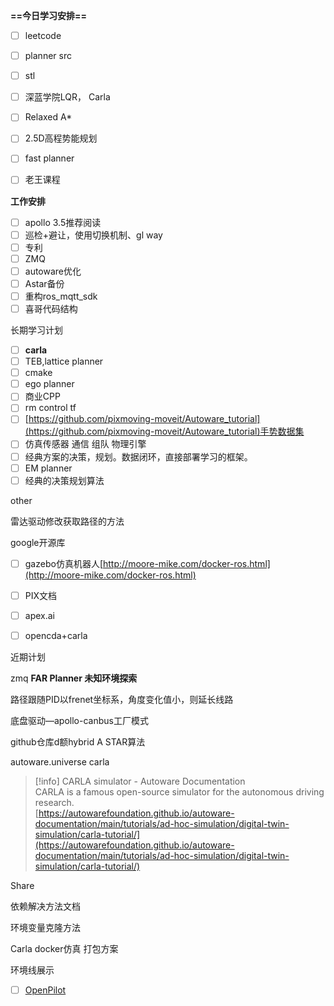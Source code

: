 **==今日学习安排==**

- [ ] leetcode
- [ ] planner src
- [ ] stl
- [ ] 深蓝学院LQR， Carla
- [ ] Relaxed A*
- [ ] 2.5D高程势能规划
- [ ] fast planner
- [ ] 老王课程

  

**工作安排**

- [ ] apollo 3.5推荐阅读
- [ ] 巡检+避让，使用切换机制、gl way
- [ ] 专利
- [ ] ZMQ
- [ ] autoware优化
- [ ] Astar备份
- [ ] 重构ros_mqtt_sdk
- [ ] 喜哥代码结构

长期学习计划

- [ ] **carla**
- [ ] TEB,lattice planner
- [ ] cmake
- [ ] ego planner
- [ ] 商业CPP
- [ ] rm control tf
- [ ] [https://github.com/pixmoving-moveit/Autoware_tutorial](https://github.com/pixmoving-moveit/Autoware_tutorial)手势数据集
- [ ] 仿真传感器 通信 组队 物理引擎
- [ ] 经典方案的决策，规划。数据闭环，直接部署学习的框架。
- [ ] EM planner
- [ ] 经典的决策规划算法

other

雷达驱动修改获取路径的方法

google开源库

- [ ] gazebo仿真机器人[http://moore-mike.com/docker-ros.html](http://moore-mike.com/docker-ros.html)
- [ ] PIX文档
- [ ] apex.ai
- [ ] opencda+carla

  

近期计划

zmq **FAR Planner 未知环境探索**

路径跟随PID以frenet坐标系，角度变化值小，则延长线路

底盘驱动—apollo-canbus工厂模式

github仓库d额hybrid A STAR算法

autoware.universe carla

> [!info] CARLA simulator - Autoware Documentation  
> CARLA is a famous open-source simulator for the autonomous driving research.  
> [https://autowarefoundation.github.io/autoware-documentation/main/tutorials/ad-hoc-simulation/digital-twin-simulation/carla-tutorial/](https://autowarefoundation.github.io/autoware-documentation/main/tutorials/ad-hoc-simulation/digital-twin-simulation/carla-tutorial/)  

Share

依赖解决方法文档

环境变量克隆方法

Carla docker仿真 打包方案

环境线展示

- [ ] [OpenPilot](http://github.com/commaai/openpilot)